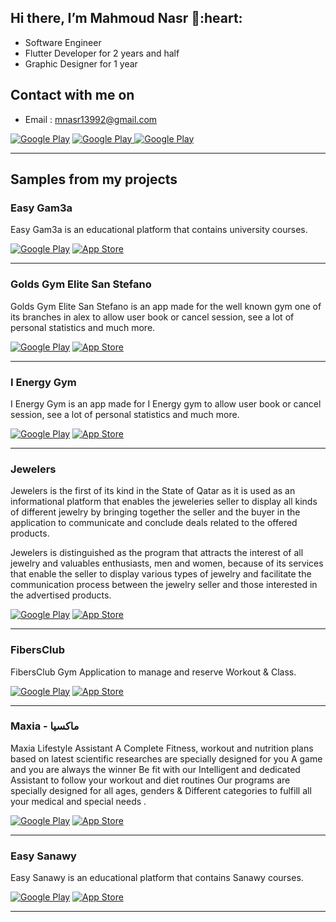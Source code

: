 <h2> Hi there, I’m Mahmoud Nasr 👋:heart: </h2>

- Software Engineer
- Flutter Developer for 2 years and half
- Graphic Designer for 1 year

<h2> Contact with me on </h2>

- Email : mnasr13992@gmail.com

<a href="http://Wa.me/201018110038" target="_blank">
<img alt="Google Play" src="https://img.shields.io/badge/whatsapp-128C7E.svg?style=for-the-badge&logo=whatsapp&logoColor=white" /></a> 
<a href="https://web.facebook.com/mnasr139/" target="_blank">
<img alt="Google Play" src="https://img.shields.io/badge/Facebook-4267B2.svg?style=for-the-badge&logo=facebook&logoColor=white" />
</a> <a href="https://www.linkedin.com/in/mahmoud-nasr139
/" target="_blank">
<img alt="Google Play" src="https://img.shields.io/badge/linkedin-0077b5.svg?style=for-the-badge&logo=linkedin&logoColor=white" /></a>
<p>
  
<hr>

<h2> Samples from my projects </h2>

### Easy Gam3a
Easy Gam3a is an educational platform that contains university courses.
<p><a href="https://play.google.com/store/apps/details?id=com.sos.easygam3a" target="_blank"><img alt="Google Play" src="https://img.shields.io/badge/Get%20it%20on%20google%20play-blue.svg?style=for-the-badge&logo=google-play" /></a> <a href="https://apps.apple.com/app/easygam3a-%D8%A5%D9%8A%D8%B2%D9%8A-%D8%AC%D8%A7%D9%85%D8%B9%D8%A9/id1538353405" target="_blank"><img alt="App Store" src="https://img.shields.io/badge/Get%20it%20on%20app%20store-black.svg?style=for-the-badge&logo=app-store&logoColor=white" /></a><p>

<hr>

### Golds Gym Elite San Stefano
Golds Gym Elite San Stefano is an app made for the well known gym one of its branches in alex to allow user book or cancel session, see a lot of personal statistics and much more.
<p><a href="https://play.google.com/store/apps/details?id=com.redgits.goldsalex" target="_blank"><img alt="Google Play" src="https://img.shields.io/badge/Get%20it%20on%20google%20play-blue.svg?style=for-the-badge&logo=google-play" /></a> <a href="https://apps.apple.com/us/app/golds-elite-san-stefano/id1608166848" target="_blank"><img alt="App Store" src="https://img.shields.io/badge/Get%20it%20on%20app%20store-black.svg?style=for-the-badge&logo=app-store&logoColor=white" /></a><p>

<hr>

### I Energy Gym
I Energy Gym is an app made for I Energy gym to allow user book or cancel session, see a lot of personal statistics and much more.
<p><a href="https://play.google.com/store/apps/details?id=com.redgits.energy" target="_blank"><img alt="Google Play" src="https://img.shields.io/badge/Get%20it%20on%20google%20play-blue.svg?style=for-the-badge&logo=google-play" /></a> <a href="https://apps.apple.com/us/app/i-energy-gym/id1616149769" target="_blank"><img alt="App Store" src="https://img.shields.io/badge/Get%20it%20on%20app%20store-black.svg?style=for-the-badge&logo=app-store&logoColor=white" /></a><p>

<hr>

### Jewelers 
Jewelers is the first of its kind in the State of Qatar as it is used as an informational platform that enables the jeweleries seller to display all kinds of different jewelry by bringing together the seller and the buyer in the application to communicate and conclude deals related to the offered products.

Jewelers is distinguished as the program that attracts the interest of all jewelry and valuables enthusiasts, men and women, because of its services that enable the seller to display various types of jewelry and facilitate the communication process between the jewelry seller and those interested in the advertised products.
<p><a href="https://play.google.com/store/apps/details?id=jewelersqa.com" target="_blank"><img alt="Google Play" src="https://img.shields.io/badge/Get%20it%20on%20google%20play-blue.svg?style=for-the-badge&logo=google-play" /></a> <a href="https://apps.apple.com/us/app/jewelers/id1563443197" target="_blank"><img alt="App Store" src="https://img.shields.io/badge/Get%20it%20on%20app%20store-black.svg?style=for-the-badge&logo=app-store&logoColor=white" /></a><p>

<hr>

### FibersClub
FibersClub Gym Application to manage and reserve Workout & Class.
<p><a href="https://play.google.com/store/apps/details?id=com.mahmoudnasr.gymreservation&hl=ar&gl=US" target="_blank"><img alt="Google Play" src="https://img.shields.io/badge/Get%20it%20on%20google%20play-blue.svg?style=for-the-badge&logo=google-play" /></a> <a href="https://apps.apple.com/us/app/fibersclub/id1518119129" target="_blank"><img alt="App Store" src="https://img.shields.io/badge/Get%20it%20on%20app%20store-black.svg?style=for-the-badge&logo=app-store&logoColor=white" /></a><p>

<hr>

### Maxia - ماكسيا
Maxia Lifestyle Assistant
A Complete Fitness, workout and nutrition plans based on latest scientific researches are specially designed for you
A game and you are always the winner
Be fit with our Intelligent and dedicated Assistant to follow your workout and diet routines
Our programs are specially designed for all ages, genders & Different categories to fulfill all your medical and special needs
.
<p><a href="https://play.google.com/store/apps/details?id=com.gym.maxia" target="_blank"><img alt="Google Play" src="https://img.shields.io/badge/Get%20it%20on%20google%20play-blue.svg?style=for-the-badge&logo=google-play" /></a> <a href="https://apps.apple.com/eg/app/maxia/id1487660768" target="_blank"><img alt="App Store" src="https://img.shields.io/badge/Get%20it%20on%20app%20store-black.svg?style=for-the-badge&logo=app-store&logoColor=white" /></a><p>

<hr>

### Easy Sanawy
Easy Sanawy is an educational platform that contains Sanawy courses.
<p><a href="https://play.google.com/store/apps/details?id=com.sos.easysanawy" target="_blank"><img alt="Google Play" src="https://img.shields.io/badge/Get%20it%20on%20google%20play-blue.svg?style=for-the-badge&logo=google-play" /></a> <a href="https://apps.apple.com/us/app/easysanawy-%D8%A5%D9%8A%D8%B2%D9%8A-%D8%AB%D8%A7%D9%86%D9%88%D9%8A/id1547187357" target="_blank"><img alt="App Store" src="https://img.shields.io/badge/Get%20it%20on%20app%20store-black.svg?style=for-the-badge&logo=app-store&logoColor=white" /></a><p>

<hr>

